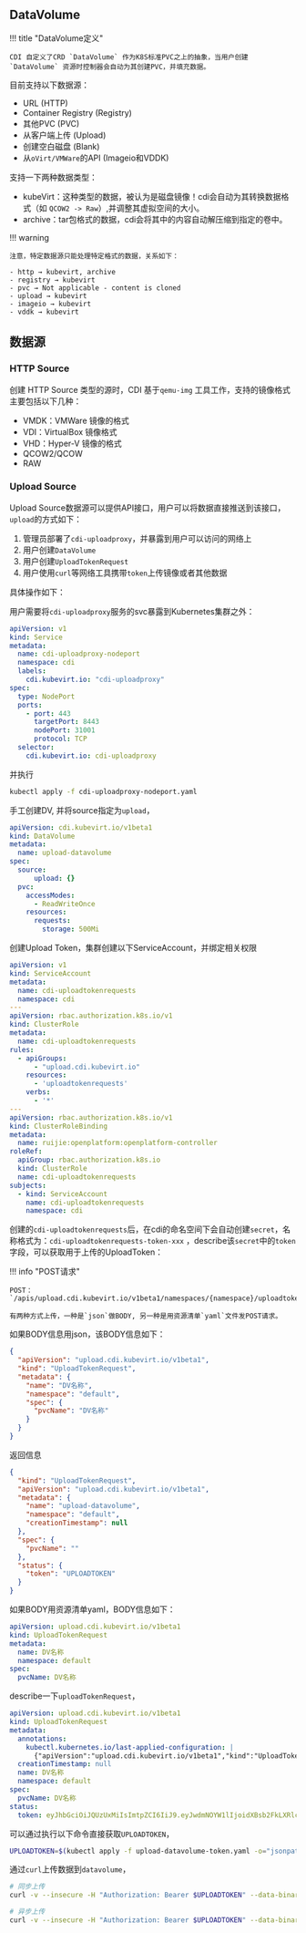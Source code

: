 
## DataVolume

!!! title "DataVolume定义"

    CDI 自定义了CRD `DataVolume` 作为K8S标准PVC之上的抽象，当用户创建 `DataVolume` 资源时控制器会自动为其创建PVC，并填充数据。

目前支持以下数据源：

- URL (HTTP)
- Container Registry (Registry)
- 其他PVC (PVC)
- 从客户端上传 (Upload)
- 创建空白磁盘 (Blank)
- 从`oVirt/VMWare`的API (Imageio和VDDK)

支持一下两种数据类型：

- kubeVirt：这种类型的数据，被认为是磁盘镜像！cdi会自动为其转换数据格式（如 `QCOW2 -> Raw`）,并调整其虚拟空间的大小。
- archive：tar包格式的数据，cdi会将其中的内容自动解压缩到指定的卷中。

!!! warning

    注意，特定数据源只能处理特定格式的数据，关系如下：
    
    - http → kubevirt, archive
    - registry → kubevirt
    - pvc → Not applicable - content is cloned
    - upload → kubevirt
    - imageio → kubevirt
    - vddk → kubevirt

## 数据源

### HTTP Source

创建 HTTP Source 类型的源时，CDI 基于`qemu-img` 工具工作，支持的镜像格式主要包括以下几种：

- VMDK：VMWare 镜像的格式
- VDI：VirtualBox 镜像格式
- VHD：Hyper-V 镜像的格式
- QCOW2/QCOW
- RAW

### Upload Source

Upload Source数据源可以提供API接口，用户可以将数据直接推送到该接口，`upload`的方式如下：

1. 管理员部署了`cdi-uploadproxy`，并暴露到用户可以访问的网络上
2. 用户创建`DataVolume`
3. 用户创建`UploadTokenRequest`
4. 用户使用`curl`等网络工具携带`token`上传镜像或者其他数据

具体操作如下：

用户需要将`cdi-uploadproxy`服务的svc暴露到Kubernetes集群之外：

```yaml linenums="1" title="cdi-uploadproxy-nodeport.yaml"
apiVersion: v1
kind: Service
metadata:
  name: cdi-uploadproxy-nodeport
  namespace: cdi
  labels:
    cdi.kubevirt.io: "cdi-uploadproxy"
spec:
  type: NodePort
  ports:
    - port: 443
      targetPort: 8443
      nodePort: 31001
      protocol: TCP
  selector:
    cdi.kubevirt.io: cdi-uploadproxy
```
并执行

```bash
kubectl apply -f cdi-uploadproxy-nodeport.yaml
```

手工创建DV, 并将source指定为`upload`，

```yaml linenums="1"
apiVersion: cdi.kubevirt.io/v1beta1
kind: DataVolume
metadata:
  name: upload-datavolume
spec:
  source:
      upload: {}
  pvc:
    accessModes:
      - ReadWriteOnce
    resources:
      requests:
        storage: 500Mi
```

创建Upload Token，集群创建以下ServiceAccount，并绑定相关权限


```yaml linenums="1"
apiVersion: v1
kind: ServiceAccount
metadata:
  name: cdi-uploadtokenrequests
  namespace: cdi
---
apiVersion: rbac.authorization.k8s.io/v1
kind: ClusterRole
metadata:
  name: cdi-uploadtokenrequests
rules:
  - apiGroups:
      - "upload.cdi.kubevirt.io"
    resources:
      - 'uploadtokenrequests'
    verbs:
      - '*'
---
apiVersion: rbac.authorization.k8s.io/v1
kind: ClusterRoleBinding
metadata:
  name: ruijie:openplatform:openplatform-controller
roleRef:
  apiGroup: rbac.authorization.k8s.io
  kind: ClusterRole
  name: cdi-uploadtokenrequests
subjects:
  - kind: ServiceAccount
    name: cdi-uploadtokenrequests
    namespace: cdi
```

创建的`cdi-uploadtokenrequests`后，在cdi的命名空间下会自动创建`secret`，名称格式为：`cdi-uploadtokenrequests-token-xxx` ，describe该`secret`中的`token`字段，可以获取用于上传的UploadToken：

!!! info "POST请求"

    POST：`/apis/upload.cdi.kubevirt.io/v1beta1/namespaces/{namespace}/uploadtokenrequests`

    有两种方式上传，一种是`json`做BODY, 另一种是用资源清单`yaml`文件发POST请求。

如果BODY信息用json，该BODY信息如下：

```json linenums="1"
{
  "apiVersion": "upload.cdi.kubevirt.io/v1beta1",
  "kind": "UploadTokenRequest",
  "metadata": {
    "name": "DV名称",
    "namespace": "default",
    "spec": {
      "pvcName": "DV名称"
    }
  }
}
```

返回信息
```json linenums="1"
{
  "kind": "UploadTokenRequest",
  "apiVersion": "upload.cdi.kubevirt.io/v1beta1",
  "metadata": {
    "name": "upload-datavolume",
    "namespace": "default",
    "creationTimestamp": null
  },
  "spec": {
    "pvcName": ""
  },
  "status": {
    "token": "UPLOADTOKEN"
  }
}
```

如果BODY用资源清单yaml，BODY信息如下：

```yaml linenums="1" title="upload-datavolume-token.yaml"
apiVersion: upload.cdi.kubevirt.io/v1beta1
kind: UploadTokenRequest
metadata:
  name: DV名称
  namespace: default
spec:
  pvcName: DV名称
```

describe一下`uploadTokenRequest`，

```yaml linenums="1"
apiVersion: upload.cdi.kubevirt.io/v1beta1
kind: UploadTokenRequest
metadata:
  annotations:
    kubectl.kubernetes.io/last-applied-configuration: |
      {"apiVersion":"upload.cdi.kubevirt.io/v1beta1","kind":"UploadTokenRequest","metadata":{"annotations":{},"name":"DV名称","namespace":"default"},"spec":{"pvcName":"DV名称"}}
  creationTimestamp: null
  name: DV名称
  namespace: default
spec:
  pvcName: DV名称
status:
  token: eyJhbGciOiJQUzUxMiIsImtpZCI6IiJ9.eyJwdmNOYW1lIjoidXBsb2FkLXRlc3QiLCJuYW1lc3BhY2UiOiJkZWZhdWx0IiwiY3JlYXRpb25UaW1lc3RhbXAiOiIyMDE4LTA5LTIxVDE4OjEyOjE5LjQwODI1MDQ4NFoifQ.JWk1VyvzSse3eFiBROKgGoLnOPCiYW9JdDWKXFROEL6XY0O5lFb1R0rwdfWwC3BBOtEA9mC9x3ZGYPnYWO-5G_r1fWKHjF-zifrCX_3Dhp3vfSq6Zfpu-vV0Qn0A3YkSCCmiC_nONAhVjEDuQsRFIKwYcxBoEOpye92ggH2u5FxQE7FwxxH6-RHun9tc_lIFX-ZFKnq7n5tWbjsTmAZI_4rDNgYkVFhFtENU6e-5_Ncokxs3YVzkbSrXweZpRmmaYQOmZhjXSLjKED_2FVq7tYeVueEEhKC_zJ-AEivstALPwPjiwyWXJyfE3dCmbA1sBKuNUrAaDlBvSAp1uPV9eQ

```

可以通过执行以下命令直接获取`UPLOADTOKEN`，
```bash
UPLOADTOKEN=$(kubectl apply -f upload-datavolume-token.yaml -o="jsonpath={.status.token}")
```

通过`curl`上传数据到`datavolume`，

```bash linenums="1"
# 同步上传
curl -v --insecure -H "Authorization: Bearer $UPLOADTOKEN" --data-binary @tests/images/cirros-qcow2.img https://$(minikube ip):31001/v1alpha1/upload

# 异步上传
curl -v --insecure -H "Authorization: Bearer $UPLOADTOKEN" --data-binary @tests/images/cirros-qcow2.img https://$(minikube ip):31001/v1alpha1/upload-async
```